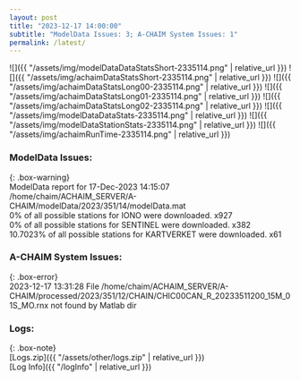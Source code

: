 ```yaml
---
layout: post
title: "2023-12-17 14:00:00"
subtitle: "ModelData Issues: 3; A-CHAIM System Issues: 1"
permalink: /latest/
---
```


![]({{ "/assets/img/modelDataDataStatsShort-2335114.png" | relative_url }})
![]({{ "/assets/img/achaimDataStatsShort-2335114.png" | relative_url }})
![]({{ "/assets/img/achaimDataStatsLong00-2335114.png" | relative_url }})
![]({{ "/assets/img/achaimDataStatsLong01-2335114.png" | relative_url }})
![]({{ "/assets/img/achaimDataStatsLong02-2335114.png" | relative_url }})
![]({{ "/assets/img/modelDataDataStats-2335114.png" | relative_url }})
![]({{ "/assets/img/modelDataStationStats-2335114.png" | relative_url }})
![]({{ "/assets/img/achaimRunTime-2335114.png" | relative_url }})


### ModelData Issues:  
  
{: .box-warning}  
 ModelData report for 17-Dec-2023 14:15:07   
 /home/chaim/ACHAIM_SERVER/A-CHAIM/modelData/2023/351/14/modelData.mat   
 0% of all possible stations for IONO were downloaded. x927   
 0% of all possible stations for SENTINEL were downloaded. x382   
 10.7023% of all possible stations for KARTVERKET were downloaded. x61   
  
### A-CHAIM System Issues:  
  
{: .box-error}  
2023-12-17 13:31:28 File /home/chaim/ACHAIM_SERVER/A-CHAIM/processed/2023/351/12/CHAIN/CHIC00CAN_R_20233511200_15M_01S_MO.rnx not found by Matlab dir  

### Logs:  
  
{: .box-note}  
[Logs.zip]({{ "/assets/other/logs.zip" | relative_url }})  
[Log Info]({{ "/logInfo" | relative_url }})  
